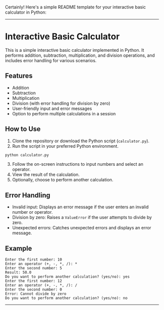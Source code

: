 Certainly! Here's a simple README template for your interactive basic calculator in Python:

---

# Interactive Basic Calculator

This is a simple interactive basic calculator implemented in Python. It performs addition, subtraction, multiplication, and division operations, and includes error handling for various scenarios.

## Features

- Addition
- Subtraction
- Multiplication
- Division (with error handling for division by zero)
- User-friendly input and error messages
- Option to perform multiple calculations in a session

## How to Use

1. Clone the repository or download the Python script (`calculator.py`).
2. Run the script in your preferred Python environment.

```bash
python calculator.py
```

3. Follow the on-screen instructions to input numbers and select an operator.
4. View the result of the calculation.
5. Optionally, choose to perform another calculation.

## Error Handling

- Invalid input: Displays an error message if the user enters an invalid number or operator.
- Division by zero: Raises a `ValueError` if the user attempts to divide by zero.
- Unexpected errors: Catches unexpected errors and displays an error message.

## Example

```plaintext
Enter the first number: 10
Enter an operator (+, -, *, /): *
Enter the second number: 5
Result: 50.0
Do you want to perform another calculation? (yes/no): yes
Enter the first number: 12
Enter an operator (+, -, *, /): /
Enter the second number: 0
Error: Cannot divide by zero
Do you want to perform another calculation? (yes/no): no
```

---
